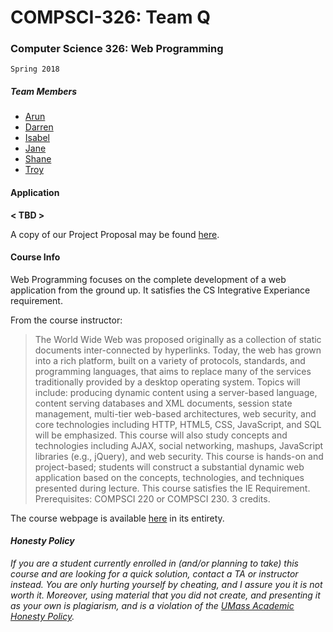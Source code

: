 COMPSCI-326: Team Q
===========

### Computer Science 326: Web Programming 
`Spring 2018`

##### Team Members
* [Arun](https://github.com/adunna)
* [Darren](https://github.com/dfarrelly)
* [Isabel](https://github.com/ihagberg)
* [Jane](https://github.com/onlyNexusHere)
* [Shane]()
* [Troy](https://github.com/tmayrand)

#### Application
**< TBD >**

A copy of our Project Proposal may be found [here](https://docs.google.com/document/d/1XlcMGGVRLWw-7qNfq8IKkR03Hjc0I6dKJ3xo6D6_CR0/edit?usp=sharing).

#### Course Info

Web Programming focuses on the complete development of a web application from the ground up. It satisfies the CS Integrative Experiance requirement.

From the course instructor:

>The World Wide Web was proposed originally as a collection of static documents inter-connected by hyperlinks. Today, the web has grown into a rich platform, built on a variety of protocols, standards, and programming languages, that aims to replace many of the services traditionally provided by a desktop operating system. Topics will include: producing dynamic content using a server-based language, content serving databases and XML documents, session state management, multi-tier web-based architectures, web security, and core technologies including HTTP, HTML5, CSS, JavaScript, and SQL will be emphasized. This course will also study concepts and technologies including AJAX, social networking, mashups, JavaScript libraries (e.g., jQuery), and web security. This course is hands-on and project-based; students will construct a substantial dynamic web application based on the concepts, technologies, and techniques presented during lecture. This course satisfies the IE Requirement. Prerequisites: COMPSCI 220 or COMPSCI 230. 3 credits.

The course webpage is available [here](https://umass-cs-326.github.io) in its entirety.

#### _Honesty Policy_
_If you are a student currently enrolled in (and/or planning to take) this course and are looking for a quick solution, contact a TA or instructor instead. You are only hurting yourself by cheating, and I assure you it is not worth it. Moreover, using material that you did not create, and presenting it as your own is plagiarism, and is a violation of the [UMass Academic Honesty Policy](http://www.umass.edu/honesty/)._
